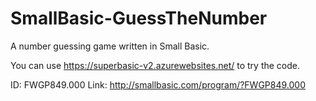 # SmallBasic-GuessTheNumber
A number guessing game written in Small Basic.

You can use https://superbasic-v2.azurewebsites.net/ to try the code.

ID: FWGP849.000
Link: http://smallbasic.com/program/?FWGP849.000
